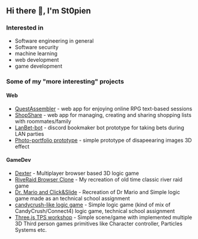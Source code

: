 ## Hi there 👋, I'm St0pien

### Interested in
- Software engineering in general
- Software security
- machine learning
- web development
- game development

### Some of my "more interesting" projects
#### Web
- [QuestAssembler](https://github.com/QuestUJ/QuestAssembler) - web app for enjoying online RPG text-based sessions
- [ShopShare](https://github.com/St0pien/shop-share) - web app for managing, creating and sharing shopping lists with roommates/family
- [LanBet-bot](https://github.com/St0pien/LanBet-bot) - discord bookmaker bot prototype for taking bets during LAN parties
- [Photo-portfolio prototype](https://github.com/St0pien/photo-portfolio-prototype) - simple prototype of disapeearing images 3D effect

#### GameDev
- [Dexter](https://github.com/St0pien/Dexter) - Multiplayer browser based 3D logic game
- [RiveRaid Browser Clone](https://github.com/St0pien/RiverRaid) - My recreation of old time classic river raid game
- [Dr. Mario and Click&Slide](https://github.com/St0pien/aplikacje-klienckie) - Recreation of Dr Mario and Simple logic game made as an technical school assignment
- [candycrush-like logic game](https://github.com/St0pien/balls-game) - Simple logic game (kind of mix of CandyCrush/Connect4) logic game, technical school assignment
- [Three.js TPS workshop](https://github.com/St0pien/FPS-stefan) - Simple scene/game with implemented multiple 3D Third person games primitives like Character controller, Particles Systems etc.

<!--
**St0pien/St0pien** is a ✨ _special_ ✨ repository because its `README.md` (this file) appears on your GitHub profile.

Here are some ideas to get you started:

- 🔭 I’m currently working on ...
- 🌱 I’m currently learning ...
- 👯 I’m looking to collaborate on ...
- 🤔 I’m looking for help with ...
- 💬 Ask me about ...
- 📫 How to reach me: ...
- 😄 Pronouns: ...
- ⚡ Fun fact: ...
-->
